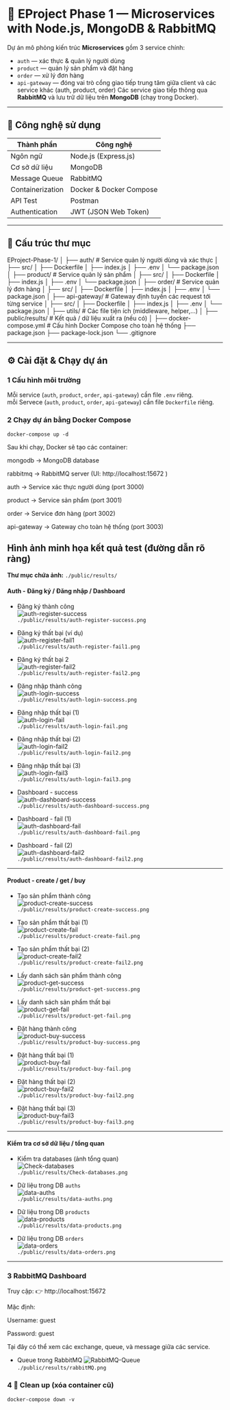 # 🧩 EProject Phase 1 — Microservices with Node.js, MongoDB & RabbitMQ

Dự án mô phỏng kiến trúc **Microservices** gồm 3 service chính:  
- `auth` — xác thực & quản lý người dùng  
- `product` — quản lý sản phẩm và đặt hàng  
- `order` — xử lý đơn hàng
- `api-gateway` — đóng vai trò cổng giao tiếp trung tâm giữa client và các service khác (auth, product, order)
Các service giao tiếp thông qua **RabbitMQ** và lưu trữ dữ liệu trên **MongoDB** (chạy trong Docker).

---

## 🚀 Công nghệ sử dụng

| Thành phần | Công nghệ |
|-------------|------------|
| Ngôn ngữ | Node.js (Express.js) |
| Cơ sở dữ liệu | MongoDB |
| Message Queue | RabbitMQ |
| Containerization | Docker & Docker Compose |
| API Test | Postman |
| Authentication | JWT (JSON Web Token) |

---

## 🧱 Cấu trúc thư mục

EProject-Phase-1/
│
├── auth/ # Service quản lý người dùng và xác thực
│ ├── src/
│ ├── Dockerfile
│ ├── index.js
│ ├── .env
│ └── package.json
│
├── product/ # Service quản lý sản phẩm
│ ├── src/
│ ├── Dockerfile
│ ├── index.js
│ ├── .env
│ └── package.json
│
├── order/ # Service quản lý đơn hàng
│ ├── src/
│ ├── Dockerfile
│ ├── index.js
│ ├── .env
│ └── package.json
│
├── api-gateway/ # Gateway định tuyến các request tới từng service
│ ├── src/
│ ├── Dockerfile
│ ├── index.js
│ ├── .env
│ └── package.json
│
├── utils/ # Các file tiện ích (middleware, helper,…)
│
├── public/results/ # Kết quả / dữ liệu xuất ra (nếu có)
│
├── docker-compose.yml # Cấu hình Docker Compose cho toàn hệ thống
├── package.json
├── package-lock.json
└── .gitignore


---

## ⚙️ Cài đặt & Chạy dự án

### 1️ Cấu hình môi trường

Mỗi service (`auth`, `product`, `order`, `api-gateway`) cần file `.env` riêng.  
mỗi Servece (`auth`, `product`, `order`, `api-gateway`) cần file `Dockerfile` riêng.

### 2️ Chạy dự án bằng Docker Compose

`docker-compose up -d`

Sau khi chạy, Docker sẽ tạo các container:

mongodb → MongoDB database

rabbitmq → RabbitMQ server (UI: http://localhost:15672
)

auth → Service xác thực người dùng (port 3000)

product → Service sản phẩm (port 3001)

order → Service đơn hàng (port 3002)

api-gateway → Gateway cho toàn hệ thống (port 3003)
## Hình ảnh minh họa kết quả test (đường dẫn rõ ràng)

**Thư mục chứa ảnh:** `./public/results/`

#### Auth - Đăng ký / Đăng nhập / Dashboard
- Đăng ký thành công  
  ![auth-register-success](./public/results/auth-register-success.png)  
  `./public/results/auth-register-success.png`

- Đăng ký thất bại (ví dụ)  
  ![auth-register-fail1](./public/results/auth-register-fail1.png)  
  `./public/results/auth-register-fail1.png`

- Đăng ký thất bại 2  
  ![auth-register-fail2](./public/results/auth-register-fail2.png)  
  `./public/results/auth-register-fail2.png`

- Đăng nhập thành công  
  ![auth-login-success](./public/results/auth-login-success.png)  
  `./public/results/auth-login-success.png`

- Đăng nhập thất bại (1)  
  ![auth-login-fail](./public/results/auth-login-fail.png)  
  `./public/results/auth-login-fail.png`

- Đăng nhập thất bại (2)  
  ![auth-login-fail2](./public/results/auth-login-fail2.png)  
  `./public/results/auth-login-fail2.png`

- Đăng nhập thất bại (3)  
  ![auth-login-fail3](./public/results/auth-login-fail3.png)  
  `./public/results/auth-login-fail3.png`

- Dashboard - success  
  ![auth-dashboard-success](./public/results/auth-dashboard-success.png)  
  `./public/results/auth-dashboard-success.png`

- Dashboard - fail (1)  
  ![auth-dashboard-fail](./public/results/auth-dashboard-fail.png)  
  `./public/results/auth-dashboard-fail.png`

- Dashboard - fail (2)  
  ![auth-dashboard-fail2](./public/results/auth-dashboard-fail2.png)  
  `./public/results/auth-dashboard-fail2.png`

---

#### Product - create / get / buy
- Tạo sản phẩm thành công  
  ![product-create-success](./public/results/product-create-success.png)  
  `./public/results/product-create-success.png`

- Tạo sản phẩm thất bại (1)  
  ![product-create-fail](./public/results/product-create-fail.png)  
  `./public/results/product-create-fail.png`

- Tạo sản phẩm thất bại (2)  
  ![product-create-fail2](./public/results/product-create-fail2.png)  
  `./public/results/product-create-fail2.png`

- Lấy danh sách sản phẩm thành công  
  ![product-get-success](./public/results/product-get-success.png)  
  `./public/results/product-get-success.png`

- Lấy danh sách sản phẩm thất bại  
  ![product-get-fail](./public/results/product-get-fail.png)  
  `./public/results/product-get-fail.png`

- Đặt hàng thành công  
  ![product-buy-success](./public/results/product-buy-success.png)  
  `./public/results/product-buy-success.png`

- Đặt hàng thất bại (1)  
  ![product-buy-fail](./public/results/product-buy-fail.png)  
  `./public/results/product-buy-fail.png`

- Đặt hàng thất bại (2)  
  ![product-buy-fail2](./public/results/product-buy-fail2.png)  
  `./public/results/product-buy-fail2.png`

- Đặt hàng thất bại (3)  
  ![product-buy-fail3](./public/results/product-buy-fail3.png)  
  `./public/results/product-buy-fail3.png`

---

#### Kiểm tra cơ sở dữ liệu / tổng quan
- Kiểm tra databases (ảnh tổng quan)  
  ![Check-databases](./public/results/Check-databases.png)  
  `./public/results/Check-databases.png`

- Dữ liệu trong DB `auths`  
  ![data-auths](./public/results/data-auths.png)  
  `./public/results/data-auths.png`

- Dữ liệu trong DB `products`  
  ![data-products](./public/results/data-products.png)  
  `./public/results/data-products.png`

- Dữ liệu trong DB `orders`  
  ![data-orders](./public/results/data-orders.png)  
  `./public/results/data-orders.png`

---

### 3 RabbitMQ Dashboard

Truy cập:
👉 http://localhost:15672

Mặc định:

Username: guest

Password: guest

Tại đây có thể xem các exchange, queue, và message giữa các service.
- Queue trong RabbitMQ 
  ![RabbitMQ-Queue](./public/results/rabbitMQ.png)  
  `./public/results/rabbitMQ.png`

### 4 🧹 Clean up (xóa container cũ)
`docker-compose down -v`
